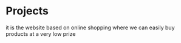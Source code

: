 # Projects
it is the website based on online shopping where we can easily buy products at a very low prize

